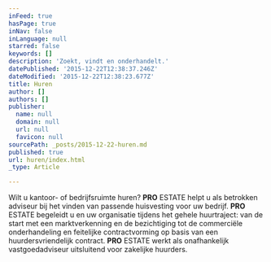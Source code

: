 ```yaml
---
inFeed: true
hasPage: true
inNav: false
inLanguage: null
starred: false
keywords: []
description: 'Zoekt, vindt en onderhandelt.'
datePublished: '2015-12-22T12:38:37.246Z'
dateModified: '2015-12-22T12:38:23.677Z'
title: Huren
author: []
authors: []
publisher:
  name: null
  domain: null
  url: null
  favicon: null
sourcePath: _posts/2015-12-22-huren.md
published: true
url: huren/index.html
_type: Article

---
```

Wilt u kantoor- of bedrijfsruimte huren? **PRO** ESTATE helpt u als betrokken adviseur bij het vinden van passende huisvesting voor uw bedrijf. **PRO** ESTATE begeleidt u en uw organisatie tijdens het gehele huurtraject: van de start met een marktverkenning en de bezichtiging tot de commerciële onderhandeling en feitelijke contractvorming op basis van een huurdersvriendelijk contract. **PRO** ESTATE werkt als onafhankelijk vastgoedadviseur uitsluitend voor zakelijke huurders.